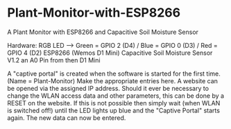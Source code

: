 # Plant-Monitor-with-ESP8266
A Plant Monitor with ESP8266 and Capacitive Soil Moisture Sensor

Hardware: 	RGB LED  --> Green = GPIO 2 (D4) / Blue = GPIO 0 (D3) / Red = GPIO 4 (D2)
		        ESP8266 (Wemos D1 Mini)
		        Capacitive Soil Moisture Sensor V1.2 an A0 Pin from then D1 Mini

A "captive portal" is created when the software is started for the first time. (Name = Plant-Monitor)
Make the appropriate entries here. A website can be opened via the assigned IP address.
Should it ever be necessary to change the WLAN access data and other parameters, this can be
done by a RESET on the website. If this is not possible then simply
wait (when WLAN is switched off!) until the LED lights up blue and the "Captive Portal" starts again.
The new data can now be entered.
